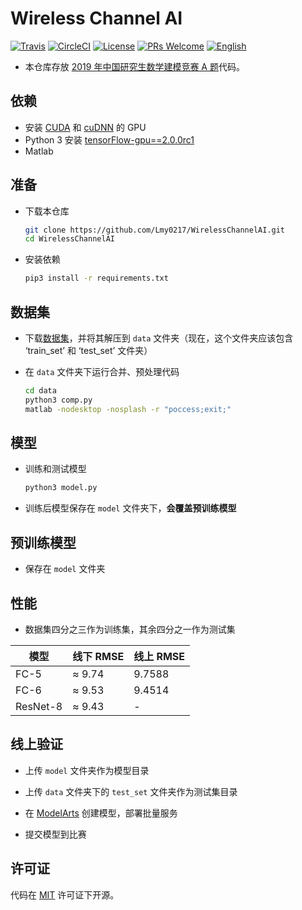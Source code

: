 # Wireless Channel AI
[![Travis](https://img.shields.io/travis/Lmy0217/WirelessChannelAI.svg?branch=master&label=Travis+CI)](https://www.travis-ci.org/Lmy0217/WirelessChannelAI) [![CircleCI](https://img.shields.io/circleci/project/github/Lmy0217/WirelessChannelAI.svg?branch=master&label=CircleCI)](https://circleci.com/gh/Lmy0217/WirelessChannelAI) [![License](https://img.shields.io/badge/license-MIT-blue.svg)](LICENSE) [![PRs Welcome](https://img.shields.io/badge/PRs-welcome-brightgreen.svg)](https://github.com/Lmy0217/WirelessChannelAI/pulls) [![English](https://img.shields.io/badge/README-English-blue.svg)](README_en.md)

* 本仓库存放 [2019 年中国研究生数学建模竞赛 A 题](https://developer.huaweicloud.com/competition/competitions/1000013923/introduction)代码。

## 依赖
- 安装 [CUDA](https://developer.nvidia.com/cuda-toolkit) 和 [cuDNN](https://developer.nvidia.com/cudnn) 的 GPU
- Python 3 安装 [tensorFlow-gpu==2.0.0rc1](https://github.com/tensorflow/tensorflow)
- Matlab

## 准备
- 下载本仓库
  ```bash
  git clone https://github.com/Lmy0217/WirelessChannelAI.git
  cd WirelessChannelAI
  ```

- 安装依赖
  ```bash
  pip3 install -r requirements.txt
  ```

## 数据集

- 下载[数据集](https://developer.huaweicloud.com/competition/competitions/1000013923/circumstances)，并将其解压到 `data` 文件夹（现在，这个文件夹应该包含 ‘train_set’ 和 ‘test_set’ 文件夹）

- 在 `data` 文件夹下运行合并、预处理代码
  ```bash
  cd data
  python3 comp.py
  matlab -nodesktop -nosplash -r "poccess;exit;"
  ```

## 模型
- 训练和测试模型
  ```bash
  python3 model.py
  ```

- 训练后模型保存在 `model` 文件夹下，**会覆盖预训练模型**

## 预训练模型
- 保存在 `model` 文件夹

## 性能
- 数据集四分之三作为训练集，其余四分之一作为测试集

|模型|线下 RMSE|线上 RMSE|
|-|-|-|
|FC-5|≈ 9.74|9.7588|
|FC-6|≈ 9.53|9.4514|
|ResNet-8|≈ 9.43|-|

## 线上验证

- 上传 `model` 文件夹作为模型目录

- 上传 `data` 文件夹下的 `test_set` 文件夹作为测试集目录

- 在 [ModelArts](https://console.huaweicloud.com/modelarts) 创建模型，部署批量服务

- 提交模型到比赛

## 许可证
代码在 [MIT](LICENSE) 许可证下开源。